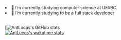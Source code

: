 
<li>🔭 I’m currently studying computer science at UFABC</li>
<li>🌱 I’m currently studying to be a full stack developer</li>
<br>

[![AntLucas's GitHub stats](https://github-readme-stats.vercel.app/api?username=AntLucas&theme=radical&show_icons=true)
<br>
[![AntLucas's wakatime stats](https://github-readme-stats.vercel.app/api/wakatime?username=AntLucas)](https://github.com/AntLucas/github-readme-stats)

<!--
**AntLucas/AntLucas** is a ✨ _special_ ✨ repository because its `README.md` (this file) appears on your GitHub profile.

Here are some ideas to get you started:

- 🔭 I’m currently working on ...
- 🌱 I’m currently learning ...
- 👯 I’m looking to collaborate on ...
- 🤔 I’m looking for help with ...
- 💬 Ask me about ...
- 📫 How to reach me: ...
- 😄 Pronouns: ...
- ⚡ Fun fact: ...
-->
